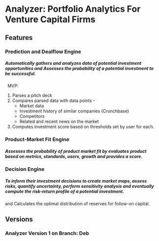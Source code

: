 # Analyzer: Portfolio Analytics For Venture Capital Firms


## Features

### Prediction and Dealflow Engine
##### Automatically gathers and analyzes data of potential investment opportunities and Assesses the probability of a potential investment to be successful.
 
MVP:  
1) Parses a pitch deck
2) Compares parsed data with data points - 
    - Market data
    - Investment history of similar companies (Crunchbase)
    - Competitors
    - Related and recent news on the market
3) Computes investment score based on thresholds set by user for each.

### Product-Market Fit Engine
##### Assesses the probability of product market fit by evaluates product based on metrics, standards, users, growth and provides a score.

### Decision Engine
##### To inform their investment decisions to create market maps, assess risks, quantify uncertainty, perform sensitivity analysis and eventually compute the risk-return profile of a potential investment.
and Calculates the optimal distribution of reserves for follow-on capital.


## Versions
### Analyzer Version 1 on Branch: Deb
